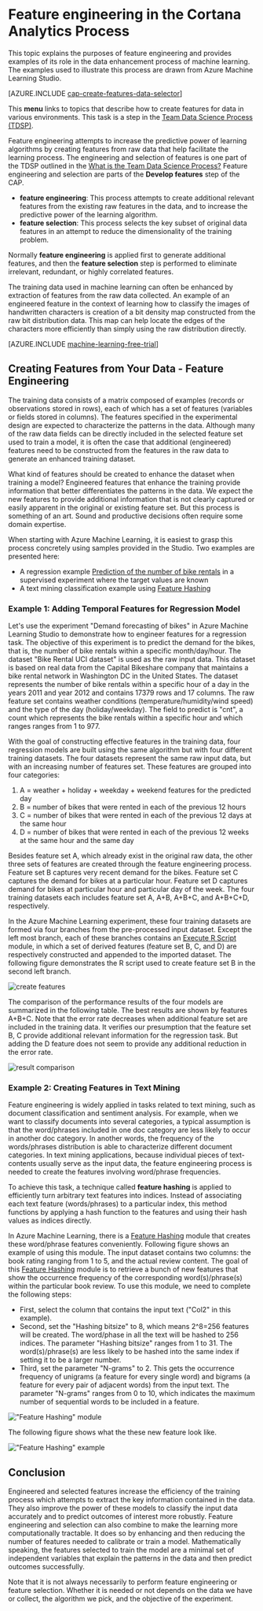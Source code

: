 <properties
	pageTitle="Feature engineering in the Cortana Analytics Process | Microsoft Azure" 
	description="Explains the purposes of feature engineering and provides examples of its role in the data enhancement process of machine learning."
	services="machine-learning"
	documentationCenter=""
	authors="bradsev"
	manager="jhubbard"
	editor="cgronlun"/>

<tags
	ms.service="machine-learning"
	ms.workload="data-services"
	ms.tgt_pltfrm="na"
	ms.devlang="na"
	ms.topic="article"
	ms.date="06/14/2016"
	ms.author="zhangya;bradsev" />


# Feature engineering in the Cortana Analytics Process 

This topic explains the purposes of feature engineering and provides examples of its role in the data enhancement process of machine learning. The examples used to illustrate this process are drawn from Azure Machine Learning Studio. 

[AZURE.INCLUDE [cap-create-features-data-selector](../../includes/cap-create-features-selector.md)]

This **menu** links to topics that describe how to create features for data in various environments. This task is a step in the [Team Data Science Process (TDSP)](https://azure.microsoft.com/documentation/learning-paths/cortana-analytics-process/).

Feature engineering attempts to increase the predictive power of learning algorithms by creating features from raw data that help facilitate the learning process. The engineering and selection of features is one part of the TDSP outlined in the [What is the Team Data Science Process?](data-science-process-overview.md) Feature engineering and selection are parts of the **Develop features** step of the CAP. 
* **feature engineering**: This process attempts to create additional relevant features from the existing raw features in the data, and to increase the predictive power of the learning algorithm.
* **feature selection**: This process selects the key subset of original data features in an attempt to reduce the dimensionality of the training problem.

Normally **feature engineering** is applied first to generate additional features, and then the **feature selection** step is performed to eliminate irrelevant, redundant, or highly correlated features.

The training data used in machine learning can often be enhanced by extraction of features from the raw data collected. An example of an engineered feature in the context of learning how to classify the images of handwritten characters is creation of a bit density map constructed from the raw bit distribution data. This map can help locate the edges of the characters more efficiently than simply using the raw distribution directly.


[AZURE.INCLUDE [machine-learning-free-trial](../../includes/machine-learning-free-trial.md)]


## Creating Features from Your Data - Feature Engineering

The training data consists of a matrix composed of examples (records or observations stored in rows), each of which has a set of features (variables or fields stored in columns). The features specified in the experimental design are expected to characterize the patterns in the data. Although many of the raw data fields can be directly included in the selected feature set used to train a model, it is often the case that additional (engineered) features need to be constructed from the features in the raw data to generate an enhanced training dataset.

What kind of features should be created to enhance the dataset when training a model? Engineered features that enhance the training provide information that better differentiates the patterns in the data. We expect the new features to provide additional information that is not clearly captured or easily apparent in the original or existing feature set. But this process is something of an art. Sound and productive decisions often require some domain expertise.

When starting with Azure Machine Learning, it is easiest to grasp this process concretely using samples provided in the Studio. Two examples are presented here:

* A regression example [Prediction of the number of bike rentals](http://gallery.cortanaintelligence.com/Experiment/Regression-Demand-estimation-4) in a supervised experiment where the target values are known
* A text mining classification example using [Feature Hashing](https://msdn.microsoft.com/library/azure/c9a82660-2d9c-411d-8122-4d9e0b3ce92a/)

### Example 1: Adding Temporal Features for Regression Model ###

Let's use the experiment "Demand forecasting of bikes" in Azure Machine Learning Studio to demonstrate how to engineer features for a regression task. The objective of this experiment is to predict the demand for the bikes, that is, the number of bike rentals within a specific month/day/hour. The dataset "Bike Rental UCI dataset" is used as the raw input data. This dataset is based on real data from the Capital Bikeshare company that maintains a bike rental network in Washington DC in the United States. The dataset represents the number of bike rentals within a specific hour of a day in the years 2011 and year 2012 and contains 17379 rows and 17 columns. The raw feature set contains weather conditions (temperature/humidity/wind speed) and the type of the day (holiday/weekday). The field to predict is "cnt", a count which represents the bike rentals within a specific hour and which ranges ranges from 1 to 977.

With the goal of constructing effective features in the training data, four regression models are built using the same algorithm but with four different training datasets. The four datasets represent the same raw input data, but with an increasing number of features set. These features are grouped into four categories:

1. A = weather + holiday + weekday + weekend features for the predicted day
2. B = number of bikes that were rented in each of the previous 12 hours
3. C = number of bikes that were rented in each of the previous 12 days at the same hour
4. D = number of bikes that were rented in each of the previous 12 weeks at the same hour and the same day

Besides feature set A, which already exist in the original raw data, the other three sets of features are created through the feature engineering process. Feature set B captures very recent demand for the bikes. Feature set C captures the demand for bikes at a particular hour. Feature set D captures demand for bikes at particular hour and particular day of the week. The four training datasets each includes feature set A, A+B, A+B+C, and A+B+C+D, respectively.

In the Azure Machine Learning experiment, these four training datasets are formed via four branches from the pre-processed input dataset. Except the left most branch, each of these branches contains an [Execute R Script](https://msdn.microsoft.com/library/azure/30806023-392b-42e0-94d6-6b775a6e0fd5/) module, in which a set of derived features (feature set B, C, and D) are respectively constructed and appended to the imported dataset. The following figure demonstrates the R script used to create feature set B in the second left branch.

![create features](./media/machine-learning-data-science-create-features/addFeature-Rscripts.png)

The comparison of the performance results of the four models are summarized in the following table. The best results are shown by features A+B+C. Note that the error rate decreases when additional feature set are included in the training data. It verifies our presumption that the feature set B, C provide additional relevant information for the regression task. But adding the D feature does not seem to provide any additional reduction in the error rate.

![result comparison](./media/machine-learning-data-science-create-features/result1.png)

### <a name="example2"></a> Example 2: Creating Features in Text Mining  

Feature engineering is widely applied in tasks related to text mining, such as document classification and sentiment analysis. For example, when we want to classify documents into several categories, a typical assumption is that the word/phrases included in one doc category are less likely to occur in another doc category. In another words, the frequency of the words/phrases distribution is able to characterize different document categories. In text mining applications, because individual pieces of text-contents usually serve as the input data, the feature engineering process is needed to create the features involving word/phrase frequencies.

To achieve this task, a technique called **feature hashing** is applied to efficiently turn arbitrary text features into indices. Instead of associating each text feature (words/phrases) to a particular index, this method functions by applying a hash function to the features and using their hash values as indices directly.

In Azure Machine Learning, there is a [Feature Hashing](https://msdn.microsoft.com/library/azure/c9a82660-2d9c-411d-8122-4d9e0b3ce92a/) module that creates these word/phrase features conveniently. Following figure shows an example of using this module. The input dataset contains two columns: the book rating ranging from 1 to 5, and the actual review content. The goal of this [Feature Hashing](https://msdn.microsoft.com/library/azure/c9a82660-2d9c-411d-8122-4d9e0b3ce92a/) module is to retrieve a bunch of new features that show the occurrence frequency of the corresponding word(s)/phrase(s) within the particular book review. To use this module, we need to complete the following steps:

* First, select the column that contains the input text ("Col2" in this example).
* Second, set the "Hashing bitsize" to 8, which means 2^8=256 features will be created. The word/phase in all the text will be hashed to 256 indices. The parameter "Hashing bitsize" ranges from 1 to 31. The word(s)/phrase(s) are less likely to be hashed into the same index if setting it to be a larger number.
* Third, set the parameter "N-grams" to 2. This gets the occurrence frequency of unigrams (a feature for every single word) and bigrams (a feature for every pair of adjacent words) from the input text. The parameter "N-grams" ranges from 0 to 10, which indicates the maximum number of sequential words to be included in a feature.  

!["Feature Hashing" module](./media/machine-learning-data-science-create-features/feature-Hashing1.png)

The following figure shows what the these new feature look like.

!["Feature Hashing" example](./media/machine-learning-data-science-create-features/feature-Hashing2.png)


## Conclusion

Engineered and selected features increase the efficiency of the training process which attempts to extract the key information contained in the data. They also improve the power of these models to classify the input data accurately and to predict outcomes of interest more robustly. Feature engineering and selection can also combine to make the learning more computationally tractable. It does so by enhancing and then reducing the number of features needed to calibrate or train a model. Mathematically speaking, the features selected to train the model are a minimal set of independent variables that explain the patterns in the data and then predict outcomes successfully.

Note that it is not always necessarily to perform feature engineering or feature selection. Whether it is needed or not depends on the data we have or collect, the algorithm we pick, and the objective of the experiment.
 
